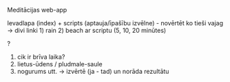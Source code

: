 Meditācijas web-app

Ievadlapa (index) + scripts (aptauja/īpašību izvēlne) - novērtēt ko tieši vajag
-> divi linki 1) rain 2) beach ar scriptu (5, 10, 20 minūtes)

?
1) cik ir brīva laika?
2) lietus-ūdens / pludmale-saule
3) nogurums utt.
-> izvērtē (ja - tad) un norāda rezultātu